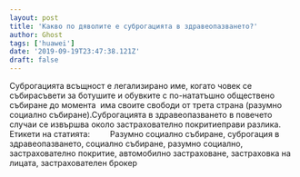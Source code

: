 ```yaml
---
layout: post
title: 'Какво по дяволите е суброгацията в здравеопазването?'
author: Ghost
tags: ['huawei']
date: '2019-09-19T23:47:38.121Z'
draft: false
---
```


Суброгацията всъщност е легализирано име, когато човек се събирасъвети за ботушите и обувките с по-нататъшно обществено събиране до момента  има своите свободи от трета страна (разумно социално събиране).Суброгацията в здравеопазването в повечето случаи се извършва около застрахователно покритиеправи разлика.     Етикети на статията:         Разумно социално събиране, суброгация в здравеопазването, социално събиране, разумно социално, застрахователно покритие, автомобилно застраховане, застраховка на лицата, застрахователен брокер
